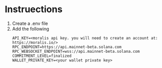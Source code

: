 
# Instruections
1. Create a .env file
2. Add the following
   ```
   API_KEY=<moralis api key. you will need to create an account at: https://moralis.io/>
   RPC_ENDPOINT=https://api.mainnet-beta.solana.com
   RPC_WEBSOCKET_ENDPOINT=wss://api.mainnet-beta.solana.com
   COMMITMENT_LEVEL=finalized
   WALLET_PRIVATE_KEY=<your wallet private key>  
